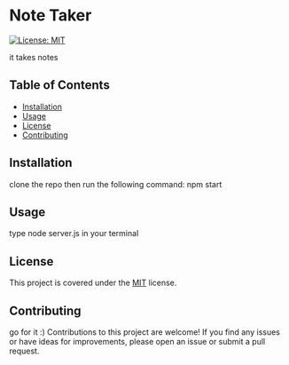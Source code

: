 # Note Taker
  
  [![License: MIT](https://img.shields.io/badge/License-MIT-yellow.svg)](https://opensource.org/licenses/MIT)
  
  it takes notes
  
  ## Table of Contents
  
  - [Installation](#installation)
  - [Usage](#usage)
  - [License](#license)
  - [Contributing](#contributing)

  
  ## Installation
  
  clone the repo then run the following command: npm start
  
  ## Usage
  
  type node server.js in your terminal
  
  ## License
  
  This project is covered under the [MIT](https://opensource.org/licenses/MIT) license.
  
  ## Contributing
  
  go for it :) Contributions to this project are welcome! If you find any issues or have ideas for improvements, please open an issue or submit a pull request.
  

  
